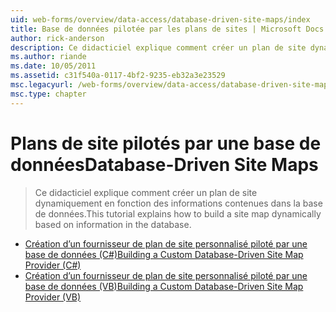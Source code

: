 ```yaml
---
uid: web-forms/overview/data-access/database-driven-site-maps/index
title: Base de données pilotée par les plans de sites | Microsoft Docs
author: rick-anderson
description: Ce didacticiel explique comment créer un plan de site dynamiquement en fonction des informations contenues dans la base de données.
ms.author: riande
ms.date: 10/05/2011
ms.assetid: c31f540a-0117-4bf2-9235-eb32a3e23529
msc.legacyurl: /web-forms/overview/data-access/database-driven-site-maps
msc.type: chapter
---
```

<a name="database-driven-site-maps"></a><span data-ttu-id="8f125-103">Plans de site pilotés par une base de données</span><span class="sxs-lookup"><span data-stu-id="8f125-103">Database-Driven Site Maps</span></span>
====================
> <span data-ttu-id="8f125-104">Ce didacticiel explique comment créer un plan de site dynamiquement en fonction des informations contenues dans la base de données.</span><span class="sxs-lookup"><span data-stu-id="8f125-104">This tutorial explains how to build a site map dynamically based on information in the database.</span></span>


- [<span data-ttu-id="8f125-105">Création d’un fournisseur de plan de site personnalisé piloté par une base de données (C#)</span><span class="sxs-lookup"><span data-stu-id="8f125-105">Building a Custom Database-Driven Site Map Provider (C#)</span></span>](building-a-custom-database-driven-site-map-provider-cs.md)
- [<span data-ttu-id="8f125-106">Création d’un fournisseur de plan de site personnalisé piloté par une base de données (VB)</span><span class="sxs-lookup"><span data-stu-id="8f125-106">Building a Custom Database-Driven Site Map Provider (VB)</span></span>](building-a-custom-database-driven-site-map-provider-vb.md)
